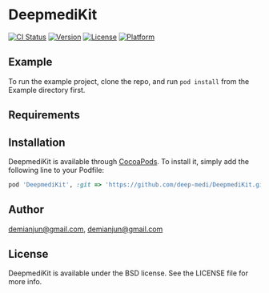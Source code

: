 # DeepmediKit

[![CI Status](https://img.shields.io/travis/demianjun@gmail.com/DeepmediKit.svg?style=flat)](https://travis-ci.org/demianjun@gmail.com/DeepmediKit)
[![Version](https://img.shields.io/cocoapods/v/DeepmediKit.svg?style=flat)](https://cocoapods.org/pods/DeepmediKit)
[![License](https://img.shields.io/cocoapods/l/DeepmediKit.svg?style=flat)](https://cocoapods.org/pods/DeepmediKit)
[![Platform](https://img.shields.io/cocoapods/p/DeepmediKit.svg?style=flat)](https://cocoapods.org/pods/DeepmediKit)

## Example

To run the example project, clone the repo, and run `pod install` from the Example directory first.

## Requirements

## Installation

DeepmediKit is available through [CocoaPods](https://cocoapods.org). To install
it, simply add the following line to your Podfile:

```ruby
pod 'DeepmediKit', :git => 'https://github.com/deep-medi/DeepmediKit.git'
```

## Author

demianjun@gmail.com, demianjun@gmail.com

## License

DeepmediKit is available under the BSD license. See the LICENSE file for more info.
